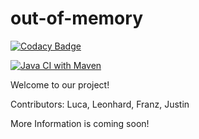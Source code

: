 # out-of-memory

[![Codacy Badge](https://api.codacy.com/project/badge/Grade/c8469c7c14f344c9a6bb27e6692db748)](https://app.codacy.com/gh/Out-Of-Memory-Team/out-of-memory?utm_source=github.com&utm_medium=referral&utm_content=Out-Of-Memory-Team/out-of-memory&utm_campaign=Badge_Grade_Settings)

[![Java CI with Maven](https://github.com/Out-Of-Memory-Team/out-of-memory/actions/workflows/java-ci.yml/badge.svg?branch=master)](https://github.com/Out-Of-Memory-Team/out-of-memory/actions/workflows/java-ci.yml)

Welcome to our project! 


Contributors: Luca, Leonhard, Franz, Justin

More Information is coming soon!
